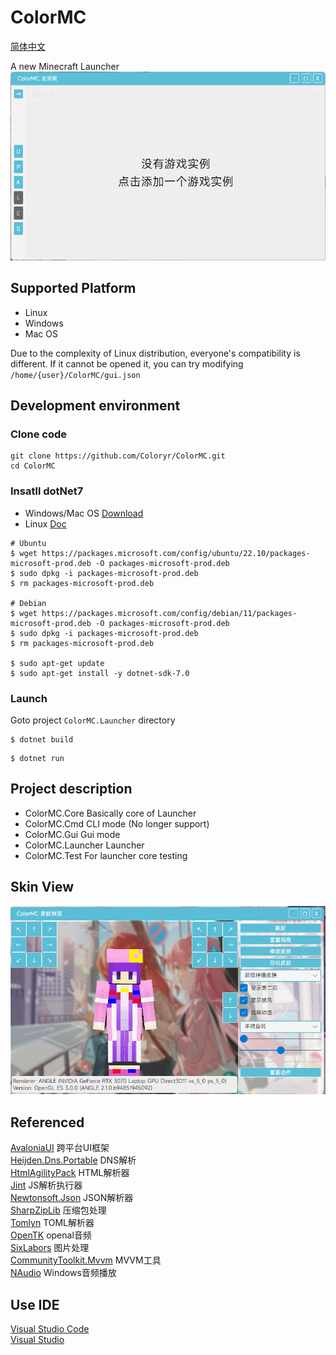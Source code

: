 # ColorMC

[简体中文](./README.md)

A new Minecraft Launcher  
![](/image/pic.png)

## Supported Platform
- Linux
- Windows
- Mac OS

Due to the complexity of Linux distribution, everyone's compatibility is different. If it cannot be opened it, you can try modifying `/home/{user}/ColorMC/gui.json`

## Development environment

### Clone code

```
git clone https://github.com/Coloryr/ColorMC.git
cd ColorMC
```

### Insatll dotNet7

- Windows/Mac OS
[Download](https://dotnet.microsoft.com/zh-cn/download/dotnet/7.0)
- Linux
[Doc](https://learn.microsoft.com/zh-cn/dotnet/core/install/linux?WT.mc_id=dotnet-35129-website)

```
# Ubuntu
$ wget https://packages.microsoft.com/config/ubuntu/22.10/packages-microsoft-prod.deb -O packages-microsoft-prod.deb
$ sudo dpkg -i packages-microsoft-prod.deb
$ rm packages-microsoft-prod.deb

# Debian
$ wget https://packages.microsoft.com/config/debian/11/packages-microsoft-prod.deb -O packages-microsoft-prod.deb
$ sudo dpkg -i packages-microsoft-prod.deb
$ rm packages-microsoft-prod.deb

$ sudo apt-get update
$ sudo apt-get install -y dotnet-sdk-7.0
```

### Launch

Goto project `ColorMC.Launcher` directory

```
$ dotnet build
```
```
$ dotnet run
```

## Project description
- ColorMC.Core Basically core of Launcher
- ColorMC.Cmd CLI mode (No longer support)
- ColorMC.Gui Gui mode
- ColorMC.Launcher Launcher
- ColorMC.Test For launcher core testing

## Skin View

![](/image/GIF1.gif)  

## Referenced

[AvaloniaUI](https://github.com/AvaloniaUI/Avalonia) 跨平台UI框架  
[Heijden.Dns.Portable](https://github.com/softlion/Heijden.Dns) DNS解析  
[HtmlAgilityPack](https://html-agility-pack.net/) HTML解析器  
[Jint](https://github.com/sebastienros/jint) JS解析执行器  
[Newtonsoft.Json](https://www.newtonsoft.com/json) JSON解析器  
[SharpZipLib](https://github.com/icsharpcode/SharpZipLib) 压缩包处理  
[Tomlyn](https://github.com/xoofx/Tomlyn) TOML解析器  
[OpenTK](https://opentk.net/) openal音频  
[SixLabors](https://sixlabors.com/) 图片处理  
[CommunityToolkit.Mvvm](https://github.com/CommunityToolkit/dotnet) MVVM工具  
[NAudio](https://github.com/naudio/NAudio) Windows音频播放

## Use IDE

[Visual Studio Code](https://code.visualstudio.com/)  
[Visual Studio](https://visualstudio.microsoft.com/)
